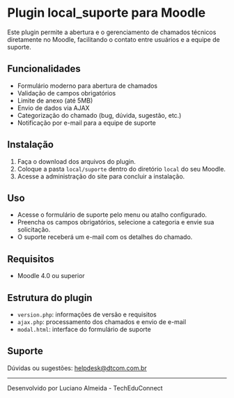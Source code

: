 # Plugin local_suporte para Moodle

Este plugin permite a abertura e o gerenciamento de chamados técnicos diretamente no Moodle, facilitando o contato entre usuários e a equipe de suporte.

## Funcionalidades
- Formulário moderno para abertura de chamados
- Validação de campos obrigatórios
- Limite de anexo (até 5MB)
- Envio de dados via AJAX
- Categorização do chamado (bug, dúvida, sugestão, etc.)
- Notificação por e-mail para a equipe de suporte

## Instalação
1. Faça o download dos arquivos do plugin.
2. Coloque a pasta `local/suporte` dentro do diretório `local` do seu Moodle.
3. Acesse a administração do site para concluir a instalação.

## Uso
- Acesse o formulário de suporte pelo menu ou atalho configurado.
- Preencha os campos obrigatórios, selecione a categoria e envie sua solicitação.
- O suporte receberá um e-mail com os detalhes do chamado.

## Requisitos
- Moodle 4.0 ou superior

## Estrutura do plugin
- `version.php`: informações de versão e requisitos
- `ajax.php`: processamento dos chamados e envio de e-mail
- `modal.html`: interface do formulário de suporte

## Suporte
Dúvidas ou sugestões: helpdesk@dtcom.com.br

---
Desenvolvido por Luciano Almeida - TechEduConnect
